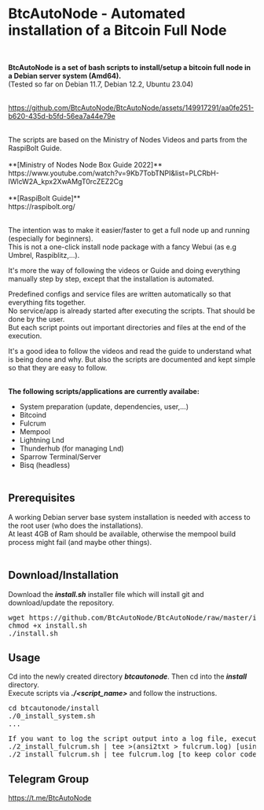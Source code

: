 # BtcAutoNode - Automated installation of a Bitcoin Full Node
<br>

**BtcAutoNode is a set of bash scripts to install/setup a bitcoin full node in a Debian server system (Amd64).**<br>
(Tested so far on Debian 11.7, Debian 12.2, Ubuntu 23.04)<br><br>

https://github.com/BtcAutoNode/BtcAutoNode/assets/149917291/aa0fe251-b620-435d-b5fd-56ea7a44e79e

<br>
The scripts are based on the Ministry of Nodes Videos and parts from the RaspiBolt Guide.<br><br>
**[Ministry of Nodes Node Box Guide 2022]**<br>
https://www.youtube.com/watch?v=9Kb7TobTNPI&list=PLCRbH-IWlcW2A_kpx2XwAMgT0rcZEZ2Cg<br><br>
**[RaspiBolt Guide]**<br>
https://raspibolt.org/<br><br>

The intention was to make it easier/faster to get a full node up and running (especially for beginners).<br>
This is not a one-click install node package with a fancy Webui (as e.g Umbrel, Raspiblitz,...).<br>

It's more the way of following the videos or Guide and doing everything manually step by step, except that the installation is automated.<br>

Predefined configs and service files are written automatically so that everything fits together.<br>
No service/app is already started after executing the scripts. That should be done by the user.<br>
But each script points out important directories and files at the end of the execution.<br>

It's a good idea to follow the videos and read the guide to understand what is being done and why. But also the scripts are documented and kept simple so that they are easy to follow.<br><br>

**The following scripts/applications are currently availabe:**
- System preparation (update, dependencies, user,...)
- Bitcoind
- Fulcrum
- Mempool
- Lightning Lnd
- Thunderhub (for managing Lnd)
- Sparrow Terminal/Server
- Bisq (headless)
<br><br>

## Prerequisites
A working Debian server base system installation is needed with access to the root user (who does the installations).<br>
At least 4GB of Ram should be available, otherwise the mempool build process might fail (and maybe other things).
<br><br>

## Download/Installation
Download the ***install.sh*** installer file which will install git and download/update the repository.<br>
<pre>
wget https://github.com/BtcAutoNode/BtcAutoNode/raw/master/install.sh
chmod +x install.sh
./install.sh
</pre>

## Usage
Cd into the newly created directory ***btcautonode***. Then cd into the ***install*** directory.<br>
Execute scripts via ***./<script_name>*** and follow the instructions.<br>
<pre>
cd btcautonode/install
./0_install_system.sh
...
</pre>
<pre>
If you want to log the script output into a log file, execute the scripts like this:
./2_install_fulcrum.sh | tee >(ansi2txt > fulcrum.log) [using ansi2text to strip off color codes]
./2_install_fulcrum.sh | tee fulcrum.log [to keep color codes: view file with: less -R fulcrum.log]
</pre>

## Telegram Group
https://t.me/BtcAutoNode
<br>
